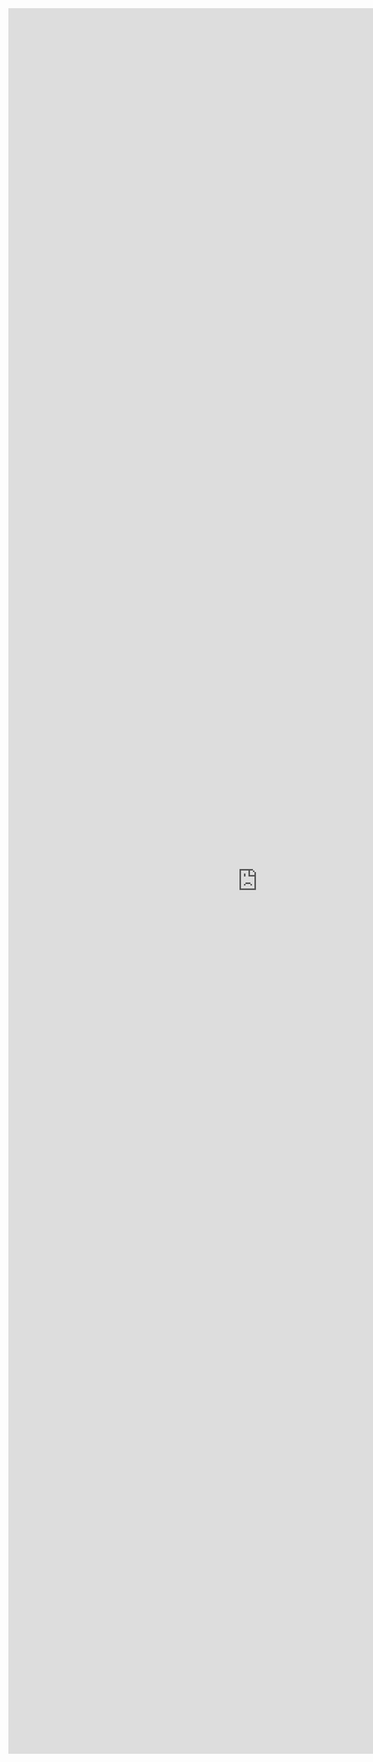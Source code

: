 
<iframe src ="https://nsivakanthan.github.io/Resume.html" height="3500px" width="1000px" scrolling="no" frameborder="0" style="overflow:hidden"></iframe>

